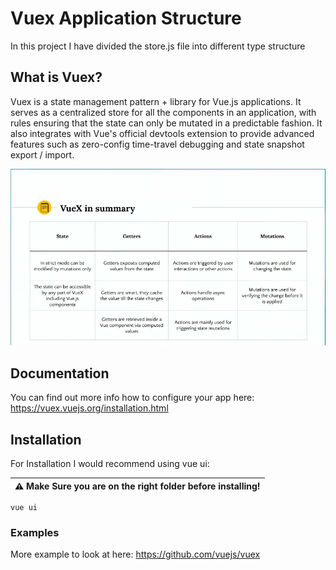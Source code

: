 # Vuex Application Structure
In this project I have divided the store.js file into different type structure

## What is Vuex?
Vuex is a state management pattern + library for Vue.js applications. It serves as a centralized store for all the components in an application, with rules ensuring that the state can only be mutated in a predictable fashion. It also integrates with Vue's official devtools extension to provide advanced features such as zero-config time-travel debugging and state snapshot export / import.

![Vuex Summary](src/assets/VuexSummary.png)

## Documentation
You can find out more info how to configure your app here: https://vuex.vuejs.org/installation.html

## Installation
For Installation I would recommend using vue ui:

  | :warning: Make Sure you are on the right folder before installing! |
  | --- |

```npm
vue ui
```

### Examples
More example to look at here:
https://github.com/vuejs/vuex